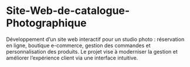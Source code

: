 # Site-Web-de-catalogue-Photographique
Développement d’un site web interactif pour un studio photo : réservation en ligne, boutique e-commerce, gestion des commandes et personnalisation des produits. Le projet vise à moderniser la gestion et améliorer l’expérience client via une interface intuitive.

